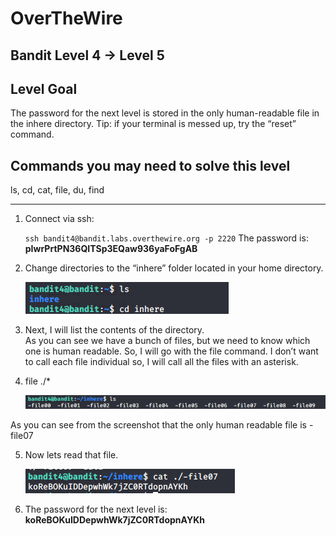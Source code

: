 # OverTheWire
## Bandit Level 4 → Level 5


## Level Goal

The password for the next level is stored in the only human-readable file in the inhere directory. Tip: if your terminal is messed up, try the “reset” command.
## Commands you may need to solve this level

ls, cd, cat, file, du, find

----------------------------------------------------------------------------------------------------------------------------

1. Connect via ssh: 

	`ssh bandit4@bandit.labs.overthewire.org -p 2220`
    The password is: **pIwrPrtPN36QITSp3EQaw936yaFoFgAB**

2. Change directories to the “inhere” folder located in your home directory.

    ![list files in home directory](images/level4to5.change.to.inhere.directory.png?raw=true)


3. Next, I will list the contents of the directory.  
As you can see we have a bunch of files, but we need to know which one is human readable. So, I will go with the file command. I don’t want to call each file individual so, I will call all the files with an asterisk.   

4. file ./*


    ![list files in home directory](images/level4to5.list.inhere.png?raw=true)

As you can see from the screenshot that the only human readable file is -file07


5. Now lets read that file. 

    ![list files in home directory](images/level4to5.read.human.readable.file.png?raw=true)


6. The password for the next level is: **koReBOKuIDDepwhWk7jZC0RTdopnAYKh**